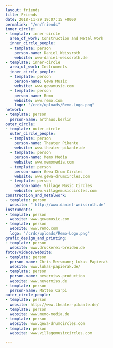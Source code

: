 ```yaml
---
layout: friends
title: Friends
date: 2018-11-29 19:07:15 +0000
permalink: "/en/friends"
inner_circle:
- template: inner-circle
  area_of_work: Construction and Metal Work
  inner_circle_people:
  - template: person
    person-name: Daniel Weissroth
    website: www-daniel-weissroth.de
- template: inner-circle
  area_of_work: Instruments
  inner_circle_people:
  - template: person
    person-name: Gewa Music
    website: www.gewamusic.com
  - template: person
    person-name: Remo
    website: www.remo.com
    logo: "/crdc/uploads/Remo-Logo.png"
network:
- template: person
  person-name: arthaus.berlin
outer_circle:
- template: outer-circle
  outer_circle_people:
  - template: person
    person-name: Theater Pikante
    website: www.theater-pikante.de
  - template: person
    person-name: Memo Media
    website: www.memomedia.com
  - template: person
    person-name: Gewa Drum Circles
    website: www.gewa-drumcircles.com
  - template: person
    person-name: Village Music Circles
    website: www.villagemusiccircles.com
construction_and_metalwork:
- template: person
  website: " http://www.daniel-weissroth.de"
instruments:
- template: person
  website: www.gewamusic.com
- template: person
  website: www.remo.com
  logo: "/crdc/uploads/Remo-Logo.png"
grafic_design_and_printing:
- template: person
  website: www.druckerei-breiden.de
fotos/videos/website:
- template: person
  person-name: Chris Mersmann; Lukas Papierak
  website: www.lukas-papierak.de/
- template: person
  person-name: nevermiss-production
  website: www.nevermiss.de
- template: person
  person-name: Matteo Carpi
outer_circle_people:
- template: person
  website: http://www.theater-pikante.de/
- template: person
  website: www.memo-media.de
- template: person
  website: www.gewa-drumcircles.com
- template: person
  website: www.villagemusiccircles.com

---
```

